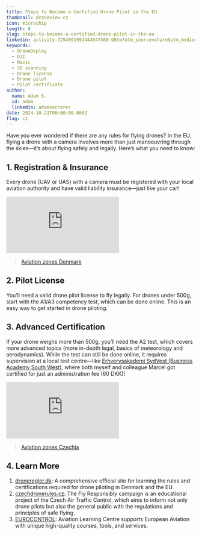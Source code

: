 ```yaml
---
title: Steps to Become a Certified Drone Pilot in the EU
thumbnail: droneview-cz
icon: microchip
length: 8
slug: steps-to-become-a-certified-drone-pilot-in-the-eu
linkedin: activity-7254091592444047360-G0tw?utm_source=share&utm_medium=member_desktop
keywords:
  - DroneDeploy
  - DJI
  - Mavic
  - 3D scanning
  - Drone license
  - Drone pilot
  - Pilot certificate
author:
  name: Adam S.
  id: adam
  linkedin: adamsochorec
date: 2024-10-21T00:00:00.000Z
flag: cz
---
```


Have you ever wondered if there are any rules for flying drones? In the EU, flying a drone with a camera involves more than just manoeuvring through the skies—it’s about flying safely and legally. Here’s what you need to know:

## 1. Registration & Insurance

Every drone (UAV or UAS) with a camera must be registered with your local aviation authority and have valid liability insurance—just like your car!

<iframe src="https://dronezoner.eu/JavaScript2024.html" frameborder="0" allowfullscreen></iframe>

> [Aviation zones Denmark](https://dronezoner.eu/JavaScript2024.html)

## 2. Pilot License

You’ll need a valid drone pilot license to fly legally. For drones under 500g, start with the A1/A3 competency test, which can be done online. This is an easy way to get started in drone piloting.

## 3. Advanced Certification

If your drone weighs more than 500g, you’ll need the A2 test, which covers more advanced topics (more in-depth legal, basics of meteorology and aerodynamics). While the test can still be done online, it requires supervision at a local test centre—like [Erhvervsakademi SydVest (Business Academy South West)](https://easv.dk), where both myself and colleague Marcel got certified for just an administration fee (60 DKK)!

<iframe src="https://dronview.rlp.cz" frameborder="0" allowfullscreen></iframe>

> [Aviation zones Czechia](https://dronview.rlp.cz)

## 4. Learn More

1. [droneregler.dk](https://droneregler.dk): A comprehensive official site for learning the rules and certifications required for drone piloting in Denmark and the EU.
2. [czechdronerules.cz](https://czechdronerules.cz): The Fly Responsibly campaign is an educational project of the Czech Air Traffic Control, which aims to inform not only drone pilots but also the general public with the regulations and principles of safe flying.
3. [EUROCONTROL](https://learningzone.eurocontrol.int/ilp/pages/external-dashboard.jsf?menuId=1104\&locale=en-GB#/?dashboardId=6): Aviation Learning Centre supports European Aviation with unique high-quality courses, tools, and services.

